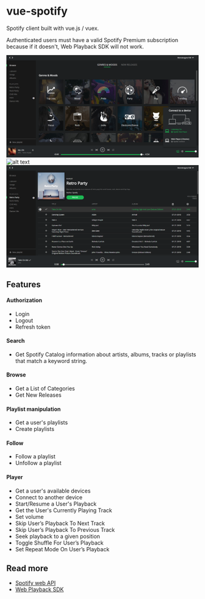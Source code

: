 # vue-spotify
Spotify client built with vue.js / vuex.

Authenticated users must have a valid Spotify Premium subscription because if it doesn't, Web Playback SDK will not work.

![alt text](https://github.com/gk4m/vue-spotify/blob/master/public/example/BrowseView.png "Browse")
![alt text](https://github.com/gk4m/vue-spotify/blob/master/public/example/SearchView.png "Search")
![alt text](https://github.com/gk4m/vue-spotify/blob/master/public/example/PlaylistView.png "Playlist")

## Features

#### Authorization
* Login
* Logout
* Refresh token

#### Search
* Get Spotify Catalog information about artists, albums, tracks or playlists that match a keyword string.

#### Browse
* Get a List of Categories
* Get New Releases

#### Playlist manipulation
* Get a user's playlists
* Create playlists

#### Follow
* Follow a playlist
* Unfollow a playlist

#### Player
* Get a user's available devices
* Connect to another device
* Start/Resume a User's Playback
* Get the User's Currently Playing Track
* Set volume
* Skip User’s Playback To Next Track
* Skip User’s Playback To Previous Track
* Seek playback to a given position
* Toggle Shuffle For User’s Playback
* Set Repeat Mode On User’s Playback

## Read more
* [Spotify web API](https://developer.spotify.com/documentation/web-api/)
* [Web Playback SDK](https://developer.spotify.com/documentation/web-playback-sdk/)

